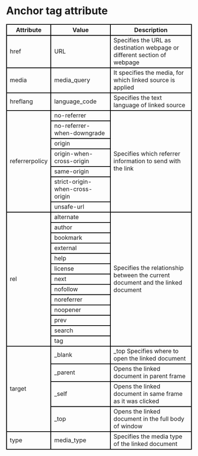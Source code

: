 # Anchor tag attribute

<!DOCTYPE html>
<html lang="en">

<head>
    <meta charset="UTF-8">
    <meta http-equiv="X-UA-Compatible" content="IE=edge">
    <meta name="viewport" content="width=device-width, initial-scale=1.0">
    <title>Document</title>
    <style>
        th,
        td {
            border: 2px solid black;
            border-collapse: collapse;
        }
    </style>

</head>
<body>
    <table>
        <thead>
            <tr>
                <th>Attribute</th>
                <th>Value</th>
                <th>Description</th>
            </tr>
        </thead>
        <tbody>
            <tr>
                <td>href</td>
                <td>URL</td>
                <td>Specifies the URL as destination webpage or different section of webpage</td>
            </tr>
            <tr>
                <td>media</td>
                <td>media_query</td>
                <td>It specifies the media, for which linked source is applied</td>
            </tr>
            <tr>
                <td>hreflang</td>
                <td>language_code</td>
                <td>Specifies the text language of linked source</td>
            </tr>
            <tr>
                <td rowspan="7">referrerpolicy</td>
                <td>no-referrer</td>
                <td rowspan="7">Specifies which referrer information to send with the link</td>
            </tr>
            <tr>
                <td>no-referrer-when-downgrade </td>
            </tr>
            <tr>
                <td>origin</td>
            </tr>
            <tr>
                <td>origin-when-cross-origin</td>
            </tr>
            <tr>
                <td>same-origin</td>
            </tr>
            <tr>
                <td>strict-origin-when-cross-origin</td>
            </tr>
            <tr>
                <td>unsafe-url</td>
            </tr>
            <tr>
                <td rowspan="13">rel</td>
                <td>alternate</td>
                <td rowspan="13">Specifies the relationship between the current document and the linked document</td>
            </tr>
            <tr>
                <td>author</td>
            </tr>
            <tr>
                <td>bookmark</td>
            </tr>
            <tr>
                <td>external</td>
            </tr>
            <tr>
                <td>help</td>
            </tr>
            <tr>
                <td>license</td>
            </tr>
            <tr>
                <td>next</td>
            </tr>
            <tr>
                <td>nofollow</td>
            </tr>
            <tr>
                <td>noreferrer</td>
            </tr>
            <tr>
                <td>noopener</td>
            </tr>
            <tr>
                <td>prev</td>
            </tr>
            <tr>
                <td>search</td>
            </tr>
            <tr>
                <td>tag </td>
            </tr>
            <tr>
                <td rowspan="4">target</td>
                <td>_blank</td>
                <td>_top Specifies where to open the linked document</td>
            </tr>
            <tr>
                <td>_parent</td>
                <td>Opens the linked document in parent frame</td>
            </tr>
            <tr>
                <td>_self</td>
                <td>Opens the linked document in same frame as it was clicked</td>
            </tr>
            <tr>
                <td>_top</td>
                <td>Opens the linked document in the full body of window</td>
            </tr>
            <tr>
                <td>type</td>
                <td>media_type</td>
                <td>Specifies the media type of the linked document</td>
            </tr>
        </tbody>
    </table>
</body>
</html>

&nbsp;
&nbsp;
